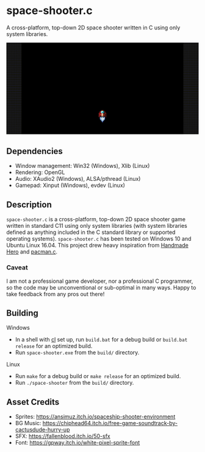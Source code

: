 space-shooter.c
===============
A cross-platform, top-down 2D space shooter written in C using only system libraries.

![gif](./space-shooter.c.gif)

Dependencies
------------
- Window management: Win32 (Windows), Xlib (Linux)
- Rendering: OpenGL
- Audio: XAudio2 (Windows), ALSA/pthread (Linux)
- Gamepad: Xinput (Windows), evdev (Linux)

Description
-----------
`space-shooter.c` is a cross-platform, top-down 2D space shooter game written in standard C11 using only system libraries (with system libraries defined as anything included in the C standard library or supported operating systems). `space-shooter.c` has been tested on Windows 10 and Ubuntu Linux 16.04. This project drew heavy inspiration from [Handmade Hero](https://handmadehero.org/) and [pacman.c](https://github.com/floooh/pacman.c).

### Caveat
I am not a professional game developer, nor a professional C programmer, so the code may be unconventional or sub-optimal in many ways. Happy to take feedback from any pros out there!

Building
--------
Windows
- In a shell with [cl](https://docs.microsoft.com/en-us/cpp/build/building-on-the-command-line?view=msvc-160) set up, run `build.bat` for a debug build or `build.bat release` for an optimized build.
- Run `space-shooter.exe` from the `build/` directory.

Linux
- Run `make` for a debug build or `make release` for an optimized build.
- Run `./space-shooter` from the `build/` directory.

Asset Credits
-------------
- Sprites: https://ansimuz.itch.io/spaceship-shooter-environment
- BG Music: https://chiphead64.itch.io/free-game-soundtrack-by-cactusdude-hurry-up
- SFX: https://fallenblood.itch.io/50-sfx
- Font: https://gpway.itch.io/white-pixel-sprite-font
